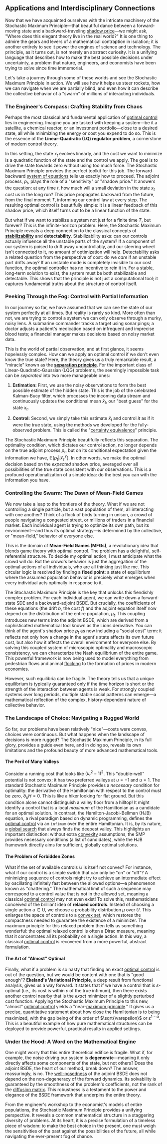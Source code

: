 ## Applications and Interdisciplinary Connections

Now that we have acquainted ourselves with the intricate machinery of the Stochastic Maximum Principle—that beautiful dance between a forward-moving state and a backward-traveling [shadow price](@article_id:136543)—we might ask, "Where does this elegant theory live in the real world?" It is one thing to admire the gears and levers of a mathematical contraption in isolation; it is another entirely to see it power the engines of science and technology. The principle, as it turns out, is not merely an abstract curiosity. It is a unifying language that describes how to make the best possible decisions under uncertainty, a problem that nature, engineers, and economists have been trying to solve since time immemorial.

Let's take a journey through some of these worlds and see the Stochastic Maximum Principle in action. We will see how it helps us steer rockets, how we can navigate when we are partially blind, and even how it can describe the collective behavior of a "swarm" of millions of interacting individuals.

### The Engineer's Compass: Crafting Stability from Chaos

Perhaps the most classical and fundamental application of [optimal control](@article_id:137985) lies in engineering. Imagine you are tasked with keeping a system—be it a satellite, a chemical reactor, or an investment portfolio—close to a desired state, all while minimizing the energy or cost you expend to do so. This is the essence of the **Linear-Quadratic (LQ) regulator problem**, a cornerstone of modern control theory.

In this setting, the state $x_t$ evolves linearly, and the cost we want to minimize is a quadratic function of the state and the control we apply. The goal is to drive the state towards zero without using too much force. The Stochastic Maximum Principle provides the perfect toolkit for this job. The forward-backward [system of equations](@article_id:201334) tells us exactly how to proceed. The adjoint process, $p_t$, plays the role of a "sensitivity" or "shadow price." It answers the question: at any time $t$, how much will a small deviation in the state $x_t$ cost us in the long run? This price propagates backward from the future, from the final moment $T$, informing our control law at every step. The resulting optimal control is beautifully simple: it is a linear feedback of this shadow price, which itself turns out to be a linear function of the state.

But what if we want to stabilize a system not just for a finite time $T$, but forever? This is the infinite-horizon problem. Here, the Stochastic Maximum Principle reveals a deep connection to the classical concepts of **[stabilizability](@article_id:178462)** and **detectability**. Stabilizability asks: can our controls actually influence all the unstable parts of the system? If a component of our system is poised to drift away uncontrollably, and our steering wheel isn't connected to it, no amount of optimization will help. Detectability asks a related question from the perspective of cost: do we *care* if an unstable part drifts away? If an unstable mode is completely invisible to our cost function, the optimal controller has no incentive to rein it in. For a stable, long-term solution to exist, the system must be both stabilizable and detectable. This shows that the principle is not just a computational tool; it captures fundamental truths about the structure of control itself.

### Peeking Through the Fog: Control with Partial Information

In our journey so far, we have assumed that we can see the state of our system perfectly at all times. But reality is rarely so kind. More often than not, we are trying to control a system we can only observe through a murky, noisy lens. A submarine commander tracks a target using sonar pings; a doctor adjusts a patient's medication based on infrequent and imprecise blood tests; a financial manager makes decisions based on noisy market data.

This is the world of partial observation, and at first glance, it seems hopelessly complex. How can we apply an optimal control if we don't even know the true state? Here, the theory gives us a truly remarkable result, a "miracle" known as the **[separation principle](@article_id:175640)**. For the important class of Linear-Quadratic-Gaussian (LQG) problems, the seemingly impossible task can be *separated* into two more manageable ones:

1.  **Estimation:** First, we use the noisy observations to form the best possible estimate of the hidden state. This is the job of the celebrated Kalman-Bucy filter, which processes the incoming data stream and continuously updates the conditional mean $\hat{x}_t$, our "best guess" for the state $x_t$.

2.  **Control:** Second, we simply take this estimate $\hat{x}_t$ and control *it* as if it were the true state, using the methods we developed for the fully-observed problem. This is called the "[certainty equivalence](@article_id:146867)" principle.

The Stochastic Maximum Principle beautifully reflects this separation. The optimality condition, which dictates our control action, no longer depends on the true adjoint process $p_t$, but on its conditional expectation given the information we have, $\mathbb{E}[p_t | \mathcal{F}_t^Y]$. In other words, we make the optimal decision based on the *expected* shadow price, averaged over all possibilities of the true state consistent with our observations. This is a profound operationalization of a simple idea: do the best you can with the information you have.

### Controlling the Swarm: The Dawn of Mean-Field Games

We now take a leap to the frontiers of the theory. What if we are not controlling a single particle, but a vast population of them, all interacting with one another? Think of a flock of birds turning in unison, a crowd of people navigating a congested street, or millions of traders in a financial market. Each individual agent is trying to optimize its own path, but its environment—and thus its optimal strategy—is determined by the collective, or "mean-field," behavior of everyone else.

This is the domain of **Mean-Field Games (MFGs)**, a revolutionary idea that blends game theory with optimal control. The problem has a delightful, self-referential structure. To decide my optimal action, I must anticipate what the crowd will do. But the crowd's behavior is just the aggregation of the optimal actions of all individuals, who are all thinking just like me. This circular logic is resolved by finding a **fixed point**: a state of equilibrium where the assumed population behavior is precisely what emerges when every individual acts optimally in response to it.

The Stochastic Maximum Principle is the key that unlocks this fiendishly complex problem. For each individual agent, we can write down a forward-state SDE and a backward-adjoint BSDE. But crucially, the coefficients of these equations (the drift $b$, the cost $f$) and the adjoint equation itself now depend on the distribution of the entire population, $\mu_t$. This coupling introduces new terms into the adjoint BSDE, which are derived from a sophisticated mathematical tool known as the Lions derivative. You can think of the agent's shadow price $p_t$ as now including a "social cost" term: it reflects not only how a change in the agent's state affects its own future cost, but also how it affects the overall environment for everyone else. By solving this coupled system of microscopic optimality and macroscopic consistency, we can characterize the Nash equilibrium of the entire game. This powerful framework is now being used to model everything from pedestrian flows and animal [flocking](@article_id:266094) to the formation of prices in modern economies.

However, such equilibria can be fragile. The theory tells us that a unique equilibrium is typically guaranteed only if the time horizon is short or the strength of the interaction between agents is weak. For strongly coupled systems over long periods, multiple stable social patterns can emerge—a mathematical reflection of the complex, history-dependent nature of collective behavior.

### The Landscape of Choice: Navigating a Rugged World

So far, our problems have been relatively "nice"—costs were convex, choices were continuous. But what happens when the landscape of decisions is more rugged? The Stochastic Maximum Principle, in its full glory, provides a guide even here, and in doing so, reveals its own limitations and the profound beauty of more advanced mathematical tools.

#### The Peril of Many Valleys
Consider a running cost that looks like $(u_t^2-1)^2$. This "double-well" potential is not convex; it has two preferred valleys at $u = -1$ and $u = 1$. The standard Stochastic Maximum Principle provides a *necessary* condition for optimality: the derivative of the Hamiltonian with respect to the control must be zero, $\partial_u H = 0$. This is like a hiker looking for flat ground. But this condition alone cannot distinguish a valley floor from a hilltop! It might identify a control that is a local *maximum* of the Hamiltonian as a candidate for an optimal solution. In contrast, the Hamilton-Jacobi-Bellman (HJB) equation, a rival paradigm based on dynamic programming, defines the [optimal control](@article_id:137985) via an `infimum` over the entire Hamiltonian. It is, by its nature, a [global search](@article_id:171845) that always finds the deepest valley. This highlights an important distinction: without extra [convexity](@article_id:138074) assumptions, the SMP provides necessary conditions (a list of candidates), while the HJB framework directly aims for sufficient, globally optimal solutions.

#### The Problem of Forbidden Zones
What if the set of available controls $U$ is itself not convex? For instance, what if our control is a simple switch that can only be "on" or "off"? A minimizing sequence of controls might try to achieve an intermediate effect by oscillating infinitely fast between the allowed options—a phenomenon known as "chattering." The mathematical limit of such a sequence may correspond to a control value that is not in the allowed set, meaning a classical [optimal control](@article_id:137985) may not even exist! To solve this, mathematicians conceived of the brilliant idea of **relaxed controls**. Instead of choosing a single action $u \in U$, we choose a probability distribution $\mu$ over $U$. This enlarges the space of controls to a [convex set](@article_id:267874), which restores the compactness needed to guarantee the existence of a minimizer. The maximum principle for this relaxed problem then tells us something wonderful: the optimal relaxed control is often a Dirac measure, meaning that it concentrates all its probability on a single action. In this way, a classical [optimal control](@article_id:137985) is recovered from a more powerful, abstract formulation.

#### The Art of "Almost" Optimal
Finally, what if a problem is so nasty that finding an exact [optimal control](@article_id:137985) is out of the question, but we would be content with one that is "good enough"? **Ekeland's Variational Principle**, a deep result from functional analysis, gives us a way forward. It states that if we have a control that is $\varepsilon$-optimal (i.e., its cost is within $\varepsilon$ of the true infimum), then there exists another control nearby that is the *exact* minimizer of a slightly perturbed cost function. Applying the Stochastic Maximum Principle to this new, "almost" [optimal control](@article_id:137985) yields a "near-[maximum principle](@article_id:138117)." It gives us a precise, quantitative statement about how close the Hamiltonian is to being maximized, with the gap being of the order of $\sqrt{\varepsilon}$ or $\varepsilon^{1-\alpha}$. This is a beautiful example of how pure mathematical structures can be deployed to provide powerful, practical results in applied settings.

### Under the Hood: A Word on the Mathematical Engine

One might worry that this entire theoretical edifice is fragile. What if, for example, the noise driving our system is **degenerate**—meaning it only directly affects some components of the state, but not others? Does the adjoint BSDE, the heart of our method, break down? The answer, reassuringly, is no. The [well-posedness](@article_id:148096) of the adjoint BSDE does not depend on the non-degeneracy of the forward dynamics. Its solvability is guaranteed by the smoothness of the problem's coefficients, not the rank of the [diffusion matrix](@article_id:182471). This robustness is a testament to the power and elegance of the BSDE framework that underpins the entire theory.

From the engineer's workshop to the economist's models of entire populations, the Stochastic Maximum Principle provides a unifying perspective. It reveals a common mathematical structure in a staggering diversity of problems. At its heart, it is a precise formulation of a timeless piece of wisdom: to make the best choice in the present, one must weigh the sensitivities of the past against the possibilities of the future, all while navigating the ever-present fog of chance.